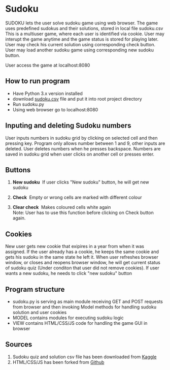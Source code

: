 # Sudoku
SUDOKU lets the user solve sudoku game using web browser.
The game uses predefined sudokus and their solutions, stored in local file sudoku.csv
This is a multiuser game, where each user is identified via cookie.
User may interupt the game anytime and the game status is stored for playing later.
User may check his current solution using corresponding check button.
User may load another sudoku game using corresponding new sudoku button.

User access the game at localhost:8080

## How to run program
- Have Python 3.x version installed
- download [sudoku.csv](https://www.kaggle.com/bryanpark/sudoku/data) file and put it into root project directory
- Run sudoku.py
- Using web browser go to localhost:8080

## Inputing and deleting Sudoku numbers
User inputs numbers in sudoku grid by clicking on selected cell and then pressing key. Program only allows number between 1 and 9, other inputs are deleted. User deletes numbers when he presses backspace. Numbers are saved in sudoku grid when user clicks on another cell or presses enter.

## Buttons
1. **New sudoku**&nbsp;
If user clicks "New sudoku" button, he will get new sudoku

2. **Check**&nbsp;
Empty or wrong cells are marked with different colour

3. **Clear check**&nbsp;
Makes coloured cells white again\
Note: User has to use this function before clicking on Check button again.

## Cookies
New user gets new cookie that exipires in a year from when it was assigned.
If the user already has a cookie, he keeps the same cookie and gets his sudoku in the same state he left it.
When user refreshes browser window, or closes and reopens browser window, he will get current status of sudoku quiz (Under conditon that user did not remove cookies). If user wants a new sudoku, he needs to click "new sudoku" button

## Program structure
- sudoku.py is serving as main module receiving GET and POST requests from browser and then invoking Model methods for handling sudoku solution and user cookies
- MODEL contains modules for executing sudoku logic
- VIEW contains HTML/CSS/JS code for handling the game GUI in browser

## Sources
1. Sudoku quiz and solution csv file has been downloaded from [Kaggle](https://www.kaggle.com/bryanpark/sudoku/data)
2. HTML/CSS/JS has been forked from [Github](https://github.com/pocketjoso/sudokuJS)


